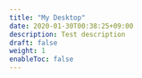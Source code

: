 ```yaml
---
title: "My Desktop"
date: 2020-01-30T00:38:25+09:00
description: Test description
draft: false
weight: 1
enableToc: false
---
```

